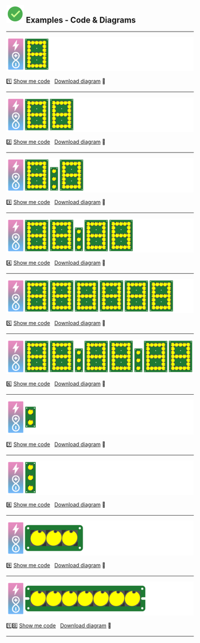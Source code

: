 ## <img src="https://github.com/marcinsaj/Flipo-Arduino-Controller-no-1/blob/main/extras/check.png"> Examples - Code & Diagrams

-------------------------------------------------------------------    

<p><img src="https://github.com/marcinsaj/Flipo-Arduino-Controller-no-1/blob/main/extras/arduino-controller-7-seg-flip-disc-display.png"></p>    

1️⃣ [Show me code](https://github.com/marcinsaj/Flipo-Arduino-Controller-no-1/blob/main/examples/01-1x7-seg-flip-disc-arduino-controller.ino) &nbsp; [Download diagram](https://github.com/marcinsaj/Flipo-Arduino-Controller-no-1/raw/main/datasheet/01-Flip-disc-Arduino-1-Controller-1x7-Seg-Display-Diagram.pdf) :small_red_triangle_down:     

-------------------------------------------------------------------  

<p><img src="https://github.com/marcinsaj/Flipo-Arduino-Controller-no-1/blob/main/extras/arduino-controller-2x7-seg-flip-disc-display.png"></p> 

2️⃣ [Show me code](https://github.com/marcinsaj/Flipo-Arduino-Controller-no-1/blob/main/examples/02-2x7-seg-flip-disc-arduino-controller.ino) &nbsp; [Download diagram](https://github.com/marcinsaj/Flipo-Arduino-Controller-no-1/raw/main/datasheet/02-Flip-disc-Arduino-1-Controller-2x7-Seg-Display-Diagram.pdf) :small_red_triangle_down:

-------------------------------------------------------------------   
  
<p><img src="https://github.com/marcinsaj/Flipo-Arduino-Controller-no-1/blob/main/extras/arduino-controller-2x7-seg-3dots-flip-disc-display.png"></p>        

3️⃣ [Show me code](https://github.com/marcinsaj/Flipo-Arduino-Controller-no-1/blob/main/examples/03-2x7-seg-1x3dots-flip-disc-arduino-controller.ino) &nbsp; [Download diagram](https://github.com/marcinsaj/Flipo-Arduino-Controller-no-1/raw/main/datasheet/03-Flip-disc-Arduino-1-Controller-2x7-Seg-1x3x1-Dot-Display-Diagram.pdf) :small_red_triangle_down:  

-------------------------------------------------------------------  

<p><img src="https://github.com/marcinsaj/Flipo-Arduino-Controller-no-1/blob/main/extras/arduino-controller-4x7-seg-3dots-flip-disc-display.png"></p>
 
4️⃣ [Show me code](https://github.com/marcinsaj/Flipo-Arduino-Controller-no-1/blob/main/examples/04-4x7-seg-1x3dots-flip-disc-arduino-controller.ino) &nbsp; [Download diagram](https://github.com/marcinsaj/Flipo-Arduino-Controller-no-1/raw/main/datasheet/04-Flip-disc-Arduino-1-Controller-4x7-Seg-1x3x1-Dot-Display-Diagram.pdf) :small_red_triangle_down:

-------------------------------------------------------------------  

<p><img src="https://github.com/marcinsaj/Flipo-Arduino-Controller-no-1/blob/main/extras/arduino-controller-6x7-seg-flip-disc-display.png"></p>    

5️⃣ [Show me code](https://github.com/marcinsaj/Flipo-Arduino-Controller-no-1/blob/main/examples/05-6x7-seg-flip-disc-arduino-controller.ino) &nbsp; [Download diagram](https://github.com/marcinsaj/Flipo-Arduino-Controller-no-1/raw/main/datasheet/05-Flip-disc-Arduino-1-Controller-6x7-Seg-Display-Display-Diagram.pdf) :small_red_triangle_down:

-------------------------------------------------------------------

<p><img src="https://github.com/marcinsaj/Flipo-Arduino-Controller-no-1/blob/main/extras/arduino-controller-6x7-seg-2x3dots-flip-disc-display.png"></p>

6️⃣ [Show me code](https://github.com/marcinsaj/Flipo-Arduino-Controller-no-1/blob/main/examples/06-6x7-seg-2x3dots-flip-disc-arduino-controller.ino) &nbsp; [Download diagram](https://github.com/marcinsaj/Flipo-Arduino-Controller-no-1/raw/main/datasheet/06-Flip-disc-Arduino-1-Controller-6x7-Seg-2x3x1-Dot-Display-Diagram.pdf) :small_red_triangle_down:
  
-------------------------------------------------------------------  

<p><img src="https://github.com/marcinsaj/Flipo-Arduino-Controller-no-1/blob/main/extras/arduino-controller-2dots-flip-disc-display.png"></p>   

:seven: [Show me code](https://github.com/marcinsaj/Flipo-Arduino-Controller-no-1/blob/main/examples/07-1x2dots-flip-disc-arduino-controller.ino) &nbsp; [Download diagram](https://github.com/marcinsaj/Flipo-Arduino-Controller-no-1/raw/main/datasheet/07-Flip-disc-Arduino-1-Controller-1x2x1-Dot-Display-Diagram.pdf) :small_red_triangle_down:

-------------------------------------------------------------------  

<p><img src="https://github.com/marcinsaj/Flipo-Arduino-Controller-no-1/blob/main/extras/arduino-controller-3dots-flip-disc-display.png"></p>  

:eight: [Show me code](https://github.com/marcinsaj/Flipo-Arduino-Controller-no-1/blob/main/examples/08-1x3dots-flip-disc-arduino-controller.ino) &nbsp; [Download diagram](https://github.com/marcinsaj/Flipo-Arduino-Controller-no-1/raw/main/datasheet/08-Flip-disc-Arduino-1-Controller-1x3x1-Dot-Display-Diagram.pdf) :small_red_triangle_down:

-------------------------------------------------------------------  

<p><img src="https://github.com/marcinsaj/Flipo-Arduino-Controller-no-1/blob/main/extras/arduino-controller-1x3-flip-disc-display.png"></p>  

:nine: [Show me code](https://github.com/marcinsaj/Flipo-Arduino-Controller-no-1/blob/main/examples/09-1x1x3-flip-disc-arduino-controller.ino) &nbsp; [Download diagram](https://github.com/marcinsaj/Flipo-Arduino-Controller-no-1/raw/main/datasheet/09-Flip-disc-Arduino-1-Controller-1x1x3-Display-Diagram.pdf) :small_red_triangle_down:

-------------------------------------------------------------------    

<p><img src="https://github.com/marcinsaj/Flipo-Arduino-Controller-no-1/blob/main/extras/arduino-controller-1x7-flip-disc-display.png"></p>  

:one::zero: [Show me code](https://github.com/marcinsaj/Flipo-Arduino-Controller-no-1/blob/main/examples/10-1x1x7-flip-disc-arduino-controller.ino) &nbsp; [Download diagram](https://github.com/marcinsaj/Flipo-Arduino-Controller-no-1/raw/main/datasheet/10-Flip-disc-Arduino-1-Controller-1x1x7-Display-Diagram.pdf) :small_red_triangle_down:

------------------------------------------------------------------- 
